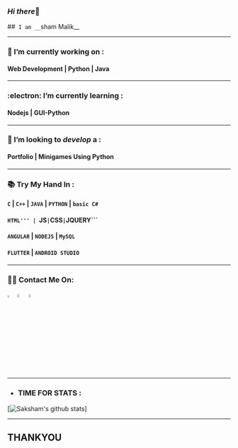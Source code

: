 ### _Hi there_👋
##``` I am __```sham Malik__
<hr>

###  :jack_o_lantern: I’m currently working on :
#### Web Development | Python  | Java
<hr>

###  :electron: I’m currently learning :
#### __Nodejs | GUI-Python__
<hr>

### 🤔 I’m looking to _develop_ a :
#### __Portfolio |  Minigames Using Python__
<hr>

### 📚	Try My Hand In :

#### ```C``` | ```C++``` | ```JAVA``` | ```PYTHON``` | ```basic C#```
#### ```HTML''' | ```JS``` | ```CSS``` | ```JQUERY```
#### ```ANGULAR``` | ```NODEJS``` | ```MySQL```
#### ```FLUTTER``` | ```ANDROID STUDIO```

<hr>

### :man_technologist: Contact Me On:

 [<img src="https://sourcerer.io/icons/logo-sharing.svg" width="3.5%" alt="Sourcerer"/>](https://sourcerer.io/SaKsHaMaLiK)  [<img src="https://img.icons8.com/fluent/48/000000/instagram-new.png" width="4.5%"/>](https://www.instagram.com/saksham._.malik/)  [<img src="https://img.icons8.com/color/48/000000/linkedin.png" width="4.5%"/>](https://www.linkedin.com/in/saksham-malik-a7b13318b/)

<hr>

+ ### TIME FOR STATS :

[![Saksham's github stats](https://github-readme-stats.vercel.app/api?username=SaKsHaMaLiK&show_icons=true&theme=radical)]

<hr>

## __THANKYOU__ 
